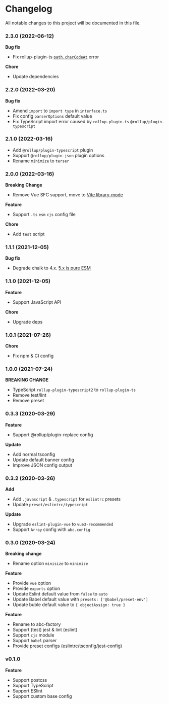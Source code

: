 # Changelog

All notable changes to this project will be documented in this file.

### 2.3.0 (2022-06-12)

**Bug fix**

- Fix rollup-plugin-ts [`path.charCodeAt`](https://github.com/microsoft/TypeScript/issues/47374) error

**Chore**

- Update dependencies

### 2.2.0 (2022-03-20)

**Bug fix**

- Amend `import` to `import type` in `interface.ts`
- Fix config `parserOptions` default value
- Fix TypeScript import error caused by `rollup-plugin-ts` `@rollup/plugin-typescript`

### 2.1.0 (2022-03-16)

- Add `@rollup/plugin-typescript` plugin
- Support `@rollup/plugin-json` plugin options
- Rename `minimize` to `terser`

### 2.0.0 (2022-03-16)

**Breaking Change**

- Remove Vue SFC support, move to [Vite library-mode](https://vitejs.dev/guide/build.html#library-mode)

**Feature**

- Support `.ts` `esm` `cjs` config file

**Chore**

- Add `test` script

### 1.1.1 (2021-12-05)

**Bug fix**

- Degrade chalk to 4.x. [5.x is pure ESM](https://github.com/chalk/chalk/releases/tag/v5.0.0)

### 1.1.0 (2021-12-05)

**Feature**

- Support JavaScript API

**Chore**

- Upgrade deps

### 1.0.1 (2021-07-26)

**Chore**

- Fix npm & CI config

### 1.0.0 (2021-07-24)

**BREAKING CHANGE**

- TypeScript `rollup-plugin-typescript2` to `rollup-plugin-ts`
- Remove test/lint
- Remove preset

### 0.3.3 (2020-03-29)

**Feature**

- Support @rollup/plugin-replace config

**Update**

- Add normal tsconfig
- Update default banner config
- Improve JSON config output

### 0.3.2 (2020-03-26)

**Add**

- Add `.javascript` & `.typescript` for `eslintrc` presets
- Update `preset/eslintrc/typescript`

**Update**

- Upgrade `eslint-plugin-vue` to `vue3-recommended`
- Support `Array` config with `abc.config`

### 0.3.0 (2020-03-24)

**Breaking change**

- Rename option `minisize` to `minimize`

**Feature**

- Provide `vue` option
- Provide `exports` option
- Update Eslint default value from `false` to `auto`
- Update Babel default value with `presets: ['@babel/preset-env']`
- Update buble default value to `{ objectAssign: true }`

**Feature**

- Rename to abc-factory
- Support (test) jest & lint (eslint)
- Support `cjs` module
- Support `babel` parser
- Provide preset configs (eslintrc/tsconfig/jest-config)

### v0.1.0

**Feature**

- Support postcss
- Support TypeScript
- Support ESlint
- Support custom base config
